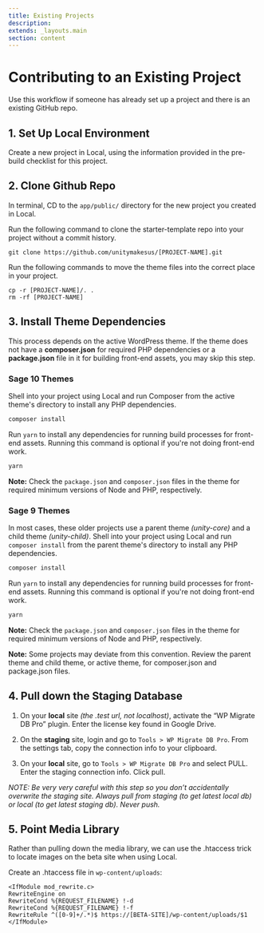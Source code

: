 ```yaml
---
title: Existing Projects
description:
extends: _layouts.main
section: content
---
```


# Contributing to an Existing Project

Use this workflow if someone has already set up a project and there is an existing GitHub repo.

## 1. Set Up Local Environment

Create a new project in Local, using the information provided in the pre-build checklist for this project.

## 2. Clone Github Repo

In terminal, CD to the `app/public/` directory for the new project you created in Local.

Run the following command to clone the starter-template repo into your project without a commit history.

```
git clone https://github.com/unitymakesus/[PROJECT-NAME].git
```

Run the following commands to move the theme files into the correct place in your project.
```
cp -r [PROJECT-NAME]/. .
rm -rf [PROJECT-NAME]
```

## 3. Install Theme Dependencies

This process depends on the active WordPress theme. If the theme does not have a **composer.json** for required PHP dependencies or a **package.json** file in it for building front-end assets, you may skip this step.

### Sage 10 Themes 
Shell into your project using Local and run Composer from the active theme's directory to install any PHP dependencies.

```bash
composer install
```

Run `yarn` to install any dependencies for running build processes for front-end assets. Running this command is optional if you're not doing front-end work.

```bash
yarn
```

**Note:** Check the `package.json` and `composer.json` files in the theme for required minimum versions of Node and PHP, respectively.

### Sage 9 Themes
In most cases, these older projects use a parent theme _(unity-core)_ and a child theme _(unity-child)_. Shell into your project using Local and run `composer install` from the parent theme's directory to install any PHP dependencies.

```bash
composer install
```

Run `yarn` to install any dependencies for running build processes for front-end assets. Running this command is optional if you're not doing front-end work.

```bash
yarn
```

**Note:** Check the `package.json` and `composer.json` files in the theme for required minimum versions of Node and PHP, respectively.

**Note:** Some projects may deviate from this convention. Review the parent theme and child theme, or active theme, for composer.json and package.json files.

## 4. Pull down the Staging Database

1. On your **local** site _(the .test url, not localhost)_, activate the “WP Migrate DB Pro” plugin. Enter the license key found in Google Drive.

2. On the **staging** site, login and go to `Tools > WP Migrate DB Pro`. From the settings tab, copy the connection info to your clipboard.

3. On your **local** site, go to `Tools > WP Migrate DB Pro` and select PULL. Enter the staging connection info. Click pull.

_NOTE: Be very very careful with this step so you don’t accidentally overwrite the staging site. Always pull from staging (to get latest local db) or local (to get latest staging db). Never push._

## 5. Point Media Library

Rather than pulling down the media library, we can use the .htaccess trick to locate images on the beta site when using Local.

Create an .htaccess file in `wp-content/uploads`:

```
<IfModule mod_rewrite.c>
RewriteEngine on
RewriteCond %{REQUEST_FILENAME} !-d
RewriteCond %{REQUEST_FILENAME} !-f
RewriteRule ^([0-9]+/.*)$ https://[BETA-SITE]/wp-content/uploads/$1
</IfModule>
```
